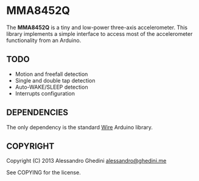MMA8452Q
========

The **MMA8452Q** is a tiny and low-power three-axis accelerometer. This library
implements a simple interface to access most of the accelerometer functionality
from an Arduino.

## TODO

* Motion and freefall detection
* Single and double tap detection
* Auto-WAKE/SLEEP detection
* Interrupts configuration

## DEPENDENCIES

The only dependency is the standard [Wire](http://arduino.cc/en/Reference/Wire) 
Arduino library.

## COPYRIGHT

Copyright (C) 2013 Alessandro Ghedini <alessandro@ghedini.me>

See COPYING for the license.

